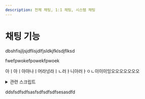 ```yaml
---
description: 전체 채팅, 1:1 채팅, 시스템 채팅
---
```


# 채팅 기능

dbshfisjljsjdflisjdlfjsldkjfklsdjflksd

fwefpwokefpowekfpwoek

아ㅣ아ㅣ아아나ㅣ어라넝라ㅣㄴ러ㅏ니아러ㅏㅇㄴ이이이잉오오오오오오오

<details>

<summary>관련 스크립트</summary>

[웹소켓 : Assets\\\_DEV\Script\Framework\Manager\SocketManager.cs](../../base/manager/socketmanager.md)

채팅 UI : Assets\\\_DEV\_Private\SJE\ChatModeController.cs

채팅 기능 : Assets\\\_DEV\Script\UI\View\View\_Chat.cs

[채팅 스크롤 아이템 : Assets\\\_DEV\Script\UI\Item\Item\_Chat.cs](../../asset/ui/gpm-infinitescroll-dynamicscroll.md)

</details>

ddsfsdfsdfsasfsdfsdfsdfsesasdfd

